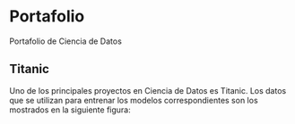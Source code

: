 # Portafolio
Portafolio de Ciencia de Datos
## Titanic

Uno de los principales proyectos en Ciencia de Datos es Titanic. Los datos que se utilizan para entrenar los modelos correspondientes son los mostrados en la siguiente figura:
